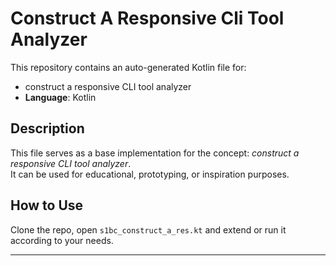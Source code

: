 # Construct A Responsive Cli Tool Analyzer

This repository contains an auto-generated Kotlin file for:

- construct a responsive CLI tool analyzer
- **Language**: Kotlin

## Description

This file serves as a base implementation for the concept: *construct a responsive CLI tool analyzer*.  
It can be used for educational, prototyping, or inspiration purposes.

## How to Use

Clone the repo, open `s1bc_construct_a_res.kt` and extend or run it according to your needs.

---


